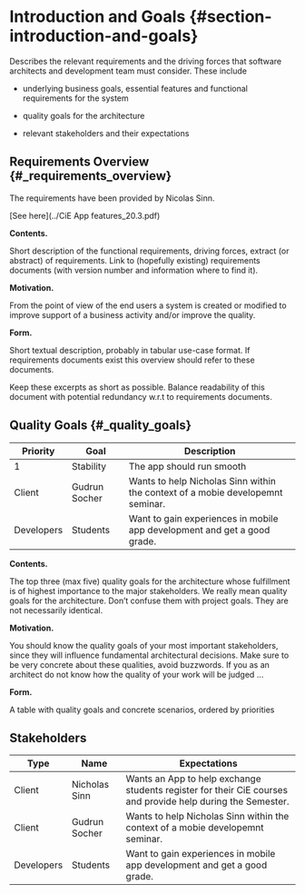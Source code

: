 Introduction and Goals {#section-introduction-and-goals}
======================

Describes the relevant requirements and the driving forces that software
architects and development team must consider. These include

-   underlying business goals, essential features and functional
    requirements for the system

-   quality goals for the architecture

-   relevant stakeholders and their expectations

Requirements Overview {#_requirements_overview}
---------------------
The requirements have been provided by Nicolas Sinn.

[See here](../CiE App features_20.3.pdf)




**Contents.**

Short description of the functional requirements, driving forces,
extract (or abstract) of requirements. Link to (hopefully existing)
requirements documents (with version number and information where to
find it).

**Motivation.**

From the point of view of the end users a system is created or modified
to improve support of a business activity and/or improve the quality.

**Form.**

Short textual description, probably in tabular use-case format. If
requirements documents exist this overview should refer to these
documents.

Keep these excerpts as short as possible. Balance readability of this
document with potential redundancy w.r.t to requirements documents.

Quality Goals {#_quality_goals}
-------------

| Priority | Goal | Description |
| --- | --- | --- | 
| 1 | Stability | The app should run smooth  |
| Client| Gudrun Socher | Wants to help Nicholas Sinn within the context of a mobie developemnt seminar. |
| Developers| Students | Want to gain experiences in mobile app development and get a good grade. |


**Contents.**

The top three (max five) quality goals for the architecture whose
fulfillment is of highest importance to the major stakeholders. We
really mean quality goals for the architecture. Don’t confuse them with
project goals. They are not necessarily identical.

**Motivation.**

You should know the quality goals of your most important stakeholders,
since they will influence fundamental architectural decisions. Make sure
to be very concrete about these qualities, avoid buzzwords. If you as an
architect do not know how the quality of your work will be judged …

**Form.**

A table with quality goals and concrete scenarios, ordered by priorities

## Stakeholders



| Type | Name | Expectations |
| --- | --- | --- | 
| Client | Nicholas Sinn | Wants an App to help exchange students register for their CiE courses and provide help during the Semester.|
| Client| Gudrun Socher | Wants to help Nicholas Sinn within the context of a mobie developemnt seminar. |
| Developers| Students | Want to gain experiences in mobile app development and get a good grade. |

